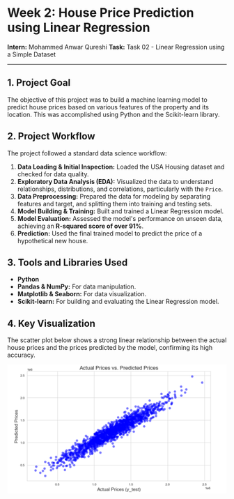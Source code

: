 # Week 2: House Price Prediction using Linear Regression

**Intern:** Mohammed Anwar Qureshi
**Task:** Task 02 - Linear Regression using a Simple Dataset

---

## 1. Project Goal

The objective of this project was to build a machine learning model to predict house prices based on various features of the property and its location. This was accomplished using Python and the Scikit-learn library.

## 2. Project Workflow

The project followed a standard data science workflow:
1.  **Data Loading & Initial Inspection:** Loaded the USA Housing dataset and checked for data quality.
2.  **Exploratory Data Analysis (EDA):** Visualized the data to understand relationships, distributions, and correlations, particularly with the `Price`.
3.  **Data Preprocessing:** Prepared the data for modeling by separating features and target, and splitting them into training and testing sets.
4.  **Model Building & Training:** Built and trained a Linear Regression model.
5.  **Model Evaluation:** Assessed the model's performance on unseen data, achieving an **R-squared score of over 91%**.
6.  **Prediction:** Used the final trained model to predict the price of a hypothetical new house.

## 3. Tools and Libraries Used

* **Python**
* **Pandas & NumPy:** For data manipulation.
* **Matplotlib & Seaborn:** For data visualization.
* **Scikit-learn:** For building and evaluating the Linear Regression model.

## 4. Key Visualization

The scatter plot below shows a strong linear relationship between the actual house prices and the prices predicted by the model, confirming its high accuracy.


![Actual vs. Predicted Prices Scatter Plot](AnwarQureshi_Week2Task_Screenshot.png)

